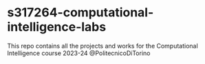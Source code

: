 # s317264-computational-intelligence-labs
This repo contains all the projects and works for the Computational Intelligence course 2023-24 @PolitecnicoDiTorino
